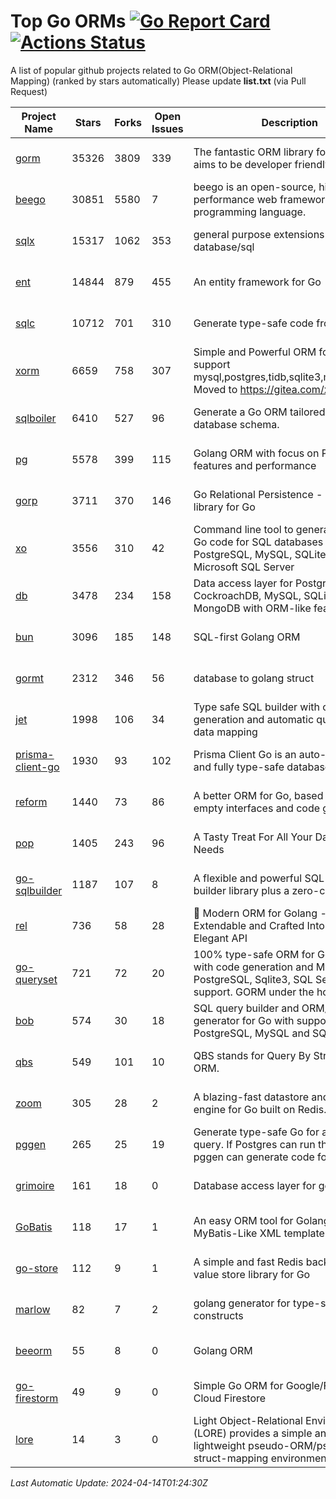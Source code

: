 # Top Go ORMs [![Go Report Card](https://goreportcard.com/badge/github.com/d-tsuji/awesome-go-orms)](https://goreportcard.com/report/github.com/d-tsuji/awesome-go-orms) [![Actions Status](https://github.com/d-tsuji/awesome-go-orms/workflows/CI/badge.svg)](https://github.com/d-tsuji/awesome-go-orms/actions)
A list of popular github projects related to Go ORM(Object-Relational Mapping) (ranked by stars automatically)
Please update **list.txt** (via Pull Request)

| Project Name | Stars | Forks | Open Issues | Description | Last Update |
| ------------ | ----- | ----- | ----------- | ----------- | ----------- |
| [gorm](https://github.com/go-gorm/gorm) | 35326 | 3809 | 339 | The fantastic ORM library for Golang, aims to be developer friendly | 2024-04-13 20:58:48 |
| [beego](https://github.com/beego/beego) | 30851 | 5580 | 7 | beego is an open-source, high-performance web framework for the Go programming language. | 2024-04-13 17:22:29 |
| [sqlx](https://github.com/jmoiron/sqlx) | 15317 | 1062 | 353 | general purpose extensions to golang's database/sql | 2024-04-13 16:32:51 |
| [ent](https://github.com/ent/ent) | 14844 | 879 | 455 | An entity framework for Go | 2024-04-13 20:40:11 |
| [sqlc](https://github.com/sqlc-dev/sqlc) | 10712 | 701 | 310 | Generate type-safe code from SQL | 2024-04-13 20:45:36 |
| [xorm](https://github.com/go-xorm/xorm) | 6659 | 758 | 307 | Simple and Powerful ORM for Go, support mysql,postgres,tidb,sqlite3,mssql,oracle, Moved to https://gitea.com/xorm/xorm | 2024-04-10 10:08:25 |
| [sqlboiler](https://github.com/volatiletech/sqlboiler) | 6410 | 527 | 96 | Generate a Go ORM tailored to your database schema. | 2024-04-13 07:33:17 |
| [pg](https://github.com/go-pg/pg) | 5578 | 399 | 115 | Golang ORM with focus on PostgreSQL features and performance | 2024-04-12 15:34:31 |
| [gorp](https://github.com/go-gorp/gorp) | 3711 | 370 | 146 | Go Relational Persistence - an ORM-ish library for Go | 2024-04-11 08:06:58 |
| [xo](https://github.com/xo/xo) | 3556 | 310 | 42 | Command line tool to generate idiomatic Go code for SQL databases supporting PostgreSQL, MySQL, SQLite, Oracle, and Microsoft SQL Server | 2024-04-13 19:56:35 |
| [db](https://github.com/upper/db) | 3478 | 234 | 158 | Data access layer for PostgreSQL, CockroachDB, MySQL, SQLite and MongoDB with ORM-like features. | 2024-04-13 04:57:29 |
| [bun](https://github.com/uptrace/bun) | 3096 | 185 | 148 | SQL-first Golang ORM | 2024-04-13 22:22:52 |
| [gormt](https://github.com/xxjwxc/gormt) | 2312 | 346 | 56 | database to golang struct | 2024-04-11 05:58:42 |
| [jet](https://github.com/go-jet/jet) | 1998 | 106 | 34 | Type safe SQL builder with code generation and automatic query result data mapping | 2024-04-13 16:45:15 |
| [prisma-client-go](https://github.com/steebchen/prisma-client-go) | 1930 | 93 | 102 | Prisma Client Go is an auto-generated and fully type-safe database client | 2024-04-13 14:38:12 |
| [reform](https://github.com/go-reform/reform) | 1440 | 73 | 86 | A better ORM for Go, based on non-empty interfaces and code generation. | 2024-04-09 11:16:45 |
| [pop](https://github.com/gobuffalo/pop) | 1405 | 243 | 96 | A Tasty Treat For All Your Database Needs | 2024-04-13 07:35:53 |
| [go-sqlbuilder](https://github.com/huandu/go-sqlbuilder) | 1187 | 107 | 8 | A flexible and powerful SQL string builder library plus a zero-config ORM. | 2024-04-09 10:44:31 |
| [rel](https://github.com/go-rel/rel) | 736 | 58 | 28 | :gem: Modern ORM for Golang - Testable, Extendable and Crafted Into a Clean and Elegant API | 2024-04-12 13:03:38 |
| [go-queryset](https://github.com/jirfag/go-queryset) | 721 | 72 | 20 | 100% type-safe ORM for Go (Golang) with code generation and MySQL, PostgreSQL, Sqlite3, SQL Server support. GORM under the hood. | 2024-04-02 17:40:52 |
| [bob](https://github.com/stephenafamo/bob) | 574 | 30 | 18 | SQL query builder and ORM/Factory generator for Go with support for PostgreSQL, MySQL and SQLite | 2024-04-12 22:07:58 |
| [qbs](https://github.com/coocood/qbs) | 549 | 101 | 10 | QBS stands for Query By Struct. A Go ORM. | 2024-02-14 06:38:33 |
| [zoom](https://github.com/albrow/zoom) | 305 | 28 | 2 | A blazing-fast datastore and querying engine for Go built on Redis. | 2024-02-21 06:22:12 |
| [pggen](https://github.com/jschaf/pggen) | 265 | 25 | 19 | Generate type-safe Go for any Postgres query. If Postgres can run the query, pggen can generate code for it. | 2024-04-09 02:27:36 |
| [grimoire](https://github.com/Fs02/grimoire) | 161 | 18 | 0 | Database access layer for golang | 2024-02-21 01:49:58 |
| [GoBatis](https://github.com/mei-rune/GoBatis) | 118 | 17 | 1 | An easy ORM tool for Golang, support MyBatis-Like XML template SQL | 2023-12-12 08:07:15 |
| [go-store](https://github.com/gosuri/go-store) | 112 | 9 | 1 | A simple and fast Redis backed key-value store library for Go | 2023-09-25 03:42:25 |
| [marlow](https://github.com/dadleyy/marlow) | 82 | 7 | 2 | golang generator for type-safe sql api constructs | 2024-01-25 13:28:04 |
| [beeorm](https://github.com/latolukasz/beeorm) | 55 | 8 | 0 | Golang ORM | 2024-01-09 19:00:44 |
| [go-firestorm](https://github.com/jschoedt/go-firestorm) | 49 | 9 | 0 | Simple Go ORM for Google/Firebase Cloud Firestore | 2024-03-31 09:02:20 |
| [lore](https://github.com/abrahambotros/lore) | 14 | 3 | 0 | Light Object-Relational Environment (LORE) provides a simple and lightweight pseudo-ORM/pseudo-struct-mapping environment for Go | 2023-09-25 08:03:17 |

*Last Automatic Update: 2024-04-14T01:24:30Z*